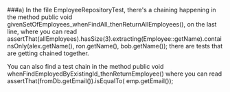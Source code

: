 ###a)
In the file EmployeeRepositoryTest, there's a chaining happening in the method  public void givenSetOfEmployees_whenFindAll_thenReturnAllEmployees(), on the last line, where you can read 
assertThat(allEmployees).hasSize(3).extracting(Employee::getName).containsOnly(alex.getName(), ron.getName(), bob.getName());
there are tests that are getting chained together.

You can also find a test chain in the method
public void whenFindEmployedByExistingId_thenReturnEmployee()
where you can read
assertThat(fromDb.getEmail()).isEqualTo( emp.getEmail());
